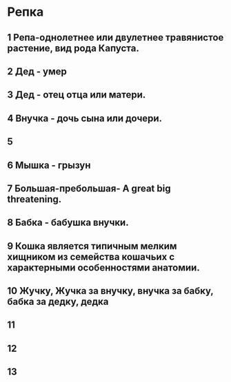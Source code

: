 # Репка
## 1 Репа-однолетнее или двулетнее травянистое растение, вид рода Капуста.
## 2 Дед - умер
## 3 Дед - отец отца или матери.
## 4 Внучка - дочь сына или дочери.
## 5
## 6 Мышка - грызун
## 7 Большая-пребольшая- A great big threatening.
## 8 Бабка - бабушка внучки.
## 9 Кошка является типичным мелким хищником из семейства кошачьих с характерными особенностями анатомии.
## 10 Жучку, Жучка за внучку, внучка за бабку, бабка за дедку, дедка
## 11
## 12
## 13
